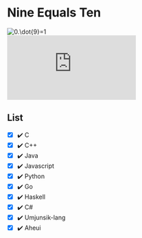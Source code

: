 # Nine Equals Ten

![0.\dot{9}=1](https://latex.codecogs.com/png.latex?0.\dot{9}%3D1)  
![prof.9999999999999999=10000000000000000](https://latex.codecogs.com/png.latex?prof.%5C%2C%209999999999999999%3D10000000000000000)

## List
- [x] ✔️ C
- [x] ✔️ C++
- [x] ✔️ Java
- [x] ✔️ Javascript
- [x] ✔️ Python
- [x] ✔️ Go
- [x] ✔️ Haskell
- [x] ✔️ C#
- [x] ✔️ Umjunsik-lang
- [x] ✔️ Aheui
